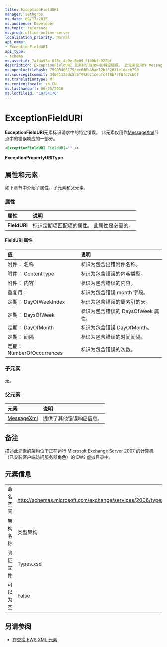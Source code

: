 ```yaml
---
title: ExceptionFieldURI
manager: sethgros
ms.date: 09/17/2015
ms.audience: Developer
ms.topic: reference
ms.prod: office-online-server
localization_priority: Normal
api_name:
- ExceptionFieldURI
api_type:
- schema
ms.assetid: 7afda93a-0f8c-4c9e-8e09-f1b0bfc928bf
description: ExceptionFieldURI 元素标识请求中的特定错误。 此元素仅用作 MessageXml 节点中的错误响应的一部分。
ms.openlocfilehash: 79909405179cec0d0b86ad12bf52031e1daeb790
ms.sourcegitcommit: 34041125dc8c5f993b21cebfc4f8b72f0fd2cb6f
ms.translationtype: MT
ms.contentlocale: zh-CN
ms.lasthandoff: 06/25/2018
ms.locfileid: "19754176"
---
```

# <a name="exceptionfielduri"></a>ExceptionFieldURI

**ExceptionFieldURI**元素标识请求中的特定错误。 此元素仅用作[MessageXml](messagexml.md)节点中的错误响应的一部分。 
  
```xml
<ExceptionFieldURI FieldURI="" />
```

 **ExceptionPropertyURIType**
## <a name="attributes-and-elements"></a>属性和元素

如下章节中介绍了属性、子元素和父元素。
  
### <a name="attributes"></a>属性

|**属性**|**说明**|
|:-----|:-----|
|**FieldURI** <br/> |标识定期项匹配项的属性。 此属性是必需的。  <br/> |
   
#### <a name="fielduri-attribute"></a>FieldURI 属性

|**值**|**说明**|
|:-----|:-----|
|附件： 名称  <br/> |标识为包含出错附件名称。  <br/> |
|附件： ContentType  <br/> |标识为包含错误的内容类型。  <br/> |
|附件： 内容  <br/> |标识为包含错误的内容。  <br/> |
|重复月：  <br/> |标识为包含错误 month 字段。  <br/> |
|定期： DayOfWeekIndex  <br/> |标识为包含错误的周索引的天。  <br/> |
|定期： DaysOfWeek  <br/> |标识为包含错误的 DaysOfWeek 属性。  <br/> |
|定期： DayOfMonth  <br/> |标识为包含错误 DayOfMonth。  <br/> |
|定期： 间隔  <br/> |标识为包含错误的时间间隔。  <br/> |
|定期： NumberOfOccurrences  <br/> |标识为包含错误的次数。  <br/> |
   
### <a name="child-elements"></a>子元素

无。
  
### <a name="parent-elements"></a>父元素

|**元素**|**说明**|
|:-----|:-----|
|[MessageXml](messagexml.md) <br/> |提供了其他错误响应信息。  <br/> |
   
## <a name="remarks"></a>备注

描述此元素的架构位于正在运行 Microsoft Exchange Server 2007 的计算机（已安装客户端访问服务器角色）的 EWS 虚拟目录中。
  
## <a name="element-information"></a>元素信息

|||
|:-----|:-----|
|命名空间  <br/> |http://schemas.microsoft.com/exchange/services/2006/types  <br/> |
|架构名称  <br/> |类型架构  <br/> |
|验证文件  <br/> |Types.xsd  <br/> |
|可以为空  <br/> |False  <br/> |
   
## <a name="see-also"></a>另请参阅



- [在交换 EWS XML 元素](ews-xml-elements-in-exchange.md)

